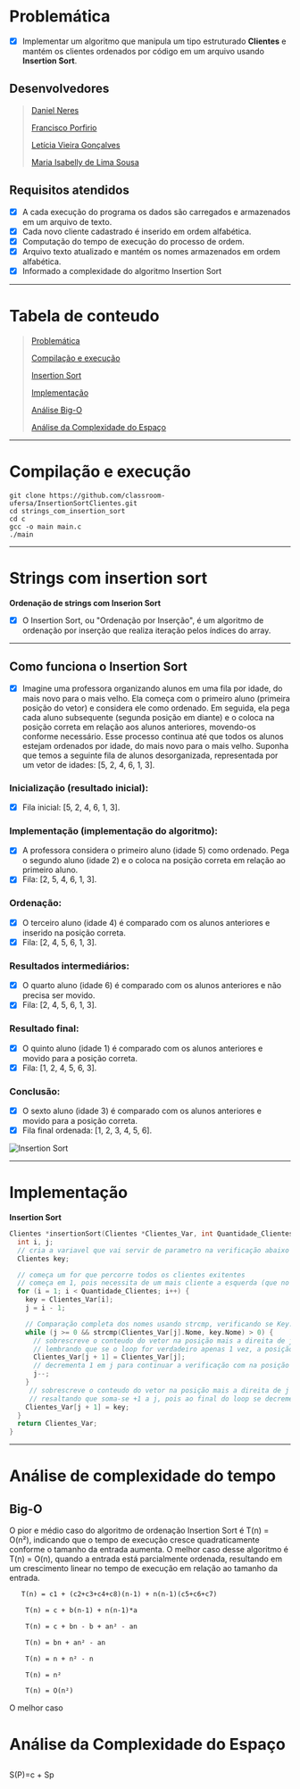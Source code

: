 # Problemática  
- [x] Implementar um algoritmo que manipula um tipo estruturado **Clientes** e mantém os clientes ordenados por código em um arquivo usando **Insertion Sort**.

## Desenvolvedores
> [Daniel Neres ](https://github.com/DanielNeres)
> 
> [Francisco Porfirio ](https://github.com/Porfirio24)
>
> [Letícia Vieira Gonçalves](https://github.com/LeticiaVieirg)
>
> [Maria Isabelly de Lima Sousa](https://github.com/isabellymrl)

## Requisitos atendidos
- [x] A cada execução do programa os dados são carregados e armazenados em um arquivo de texto.
- [x] Cada novo cliente cadastrado é inserido em ordem alfabética.
- [x] Computação do tempo de execução do processo de ordem.
- [x] Arquivo texto atualizado e mantém os nomes armazenados em ordem alfabética.
- [x] Informado a complexidade do algoritmo Insertion Sort

***

# Tabela de conteudo
> [Problemática](#problemática)
> 
> [Compilação e execução](#compilação-e-execução)
> 
> [Insertion Sort](#strings-com-insertion-sort)
> 
> [Implementação](#implementação)
> 
> [Análise Big-O](#análise-de-complexidade-do-tempo)
> 
> [Análise da Complexidade do Espaço](#análise-de-complexidade-do-espaço)

***

# Compilação e execução
```shell
git clone https://github.com/classroom-ufersa/InsertionSortClientes.git
cd strings_com_insertion_sort
cd c
gcc -o main main.c
./main
```
***

# Strings com insertion sort
**Ordenação de strings com Inserion Sort**
- [x] O Insertion Sort, ou "Ordenação por Inserção", é um algoritmo de ordenação por inserção que realiza iteração pelos índices do array.

***

## Como funciona o Insertion Sort
- [x] Imagine uma professora organizando alunos em uma fila por idade, do mais novo para o mais velho. Ela começa com o primeiro aluno (primeira posição do vetor) e considera ele como ordenado. Em seguida, ela pega cada aluno subsequente (segunda posição em diante) e o coloca na posição correta em relação aos alunos anteriores, movendo-os conforme necessário. Esse processo continua até que todos os alunos estejam ordenados por idade, do mais novo para o mais velho.
Suponha que temos a seguinte fila de alunos desorganizada, representada por um vetor de idades: [5, 2, 4, 6, 1, 3].

### Inicialização (resultado inicial):
- [x] Fila inicial: [5, 2, 4, 6, 1, 3].

### Implementação (implementação do algoritmo):
- [x] A professora considera o primeiro aluno (idade 5) como ordenado.
Pega o segundo aluno (idade 2) e o coloca na posição correta em relação ao primeiro aluno.
- [x] Fila: [2, 5, 4, 6, 1, 3].

### Ordenação:
- [x] O terceiro aluno (idade 4) é comparado com os alunos anteriores e inserido na posição correta.
- [x] Fila: [2, 4, 5, 6, 1, 3].

### Resultados intermediários:
- [x] O quarto aluno (idade 6) é comparado com os alunos anteriores e não precisa ser movido.
- [x] Fila: [2, 4, 5, 6, 1, 3].

### Resultado final:
- [x] O quinto aluno (idade 1) é comparado com os alunos anteriores e movido para a posição correta.
- [x] Fila: [1, 2, 4, 5, 6, 3].

### Conclusão:
- [x] O sexto aluno (idade 3) é comparado com os alunos anteriores e movido para a posição correta.
- [x] Fila final ordenada: [1, 2, 3, 4, 5, 6].

![Insertion Sort](https://markbowman.org/LCC/SortInsertion.gif)

***

# Implementação
**Insertion Sort**
```C
Clientes *insertionSort(Clientes *Clientes_Var, int Quantidade_Clientes) {
  int i, j;
  // cria a variavel que vai servir de parametro na verificação abaixo
  Clientes key;

  // começa um for que percorre todos os clientes exitentes
  // começa em 1, pois necessita de um mais cliente a esquerda (que no caso e 0), para se efutar a comparação 
  for (i = 1; i < Quantidade_Clientes; i++) {
    key = Clientes_Var[i];
    j = i - 1;

    // Comparação completa dos nomes usando strcmp, verificando se Key.Nome tem letras "menores" que Clientes_Var[j].Nome
    while (j >= 0 && strcmp(Clientes_Var[j].Nome, key.Nome) > 0) {
      // sobrescreve o conteudo do vetor na posição mais a direita de j, pelo conteudo do vetor na posição j
      // lembrando que se o loop for verdadeiro apenas 1 vez, a posição j + 1 = i
      Clientes_Var[j + 1] = Clientes_Var[j];
      // decrementa 1 em j para continuar a verificação com na posição ainda mais a esquerda
      j--;
    }
     // sobrescreve o conteudo do vetor na posição mais a direita de j + 1, pela key
     // resaltando que soma-se +1 a j, pois ao final do loop se decrementa 1 de j
    Clientes_Var[j + 1] = key;
  }
  return Clientes_Var;
}
```

***

# Análise de complexidade do tempo
## Big-O
O pior e médio caso do algoritmo de ordenação Insertion Sort é T(n) = O(n²), indicando que o tempo de execução cresce quadraticamente conforme o tamanho da entrada aumenta. O melhor caso desse algoritmo é T(n) = O(n), quando a entrada está parcialmente ordenada, resultando em um crescimento linear no tempo de execução em relação ao tamanho da entrada.
```latex
   T(n) = c1 + (c2+c3+c4+c8)(n-1) + n(n-1)(c5+c6+c7)

    T(n) = c + b(n-1) + n(n-1)*a

    T(n) = c + bn - b + an² - an

    T(n) = bn + an² - an

    T(n) = n + n² - n

    T(n) = n²

    T(n) = O(n²)
 ```
O melhor caso 

# Análise da Complexidade do Espaço
##
S(P)=c + Sp
